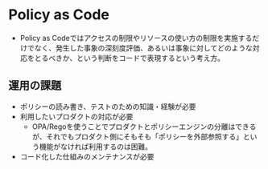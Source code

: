 # Policy as Code

- Policy as Codeではアクセスの制限やリソースの使い方の制限を実施するだけでなく、発生した事象の深刻度評価、あるいは事象に対してどのような対応をとるべきか、という判断をコードで表現するという考え方。

## 運用の課題

- ポリシーの読み書き、テストのための知識・経験が必要
- 利用したいプロダクトの対応が必要
  - OPA/Regoを使うことでプロダクトとポリシーエンジンの分離はできるが、それでもプロダクト側にそもそも「ポリシーを外部参照する」という機能がなければ利用するのは困難。
- コード化した仕組みのメンテナンスが必要
